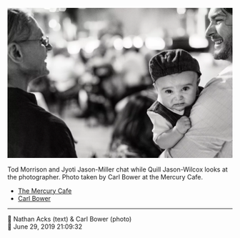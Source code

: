 ![Tod Morrison and Jyoti Jason-Miller chat](assets/2019-06-29-set-4-the-dance-26.webp)

Tod Morrison and Jyoti Jason-Miller chat while Quill Jason-Wilcox looks at the photographer. Photo taken by Carl Bower at the Mercury Cafe.

* [The Mercury Cafe](http://mercurycafe.com)
* [Carl Bower](https://carlbowerphotos.com)

- - - -

<span aria-hidden="true">👥</span> Nathan Acks (text) & Carl Bower (photo)  
<span aria-hidden="true">📅</span> June 29, 2019 21:09:32
